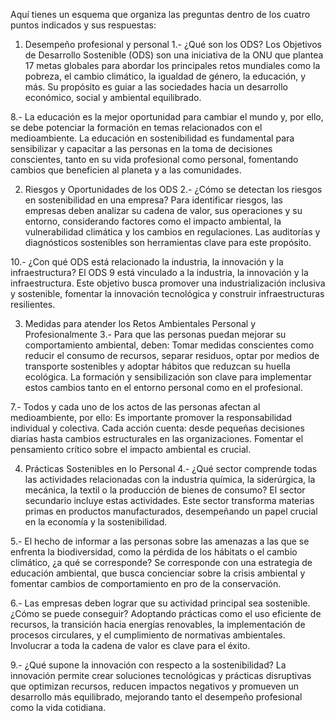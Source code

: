 

Aquí tienes un esquema que organiza las preguntas dentro de los cuatro puntos indicados y sus respuestas:

1. Desempeño profesional y personal
1.- ¿Qué son los ODS?
Los Objetivos de Desarrollo Sostenible (ODS) son una iniciativa de la ONU que plantea 17 metas globales para abordar los principales retos mundiales como la pobreza, el cambio climático, la igualdad de género, la educación, y más. Su propósito es guiar a las sociedades hacia un desarrollo económico, social y ambiental equilibrado.

8.- La educación es la mejor oportunidad para cambiar el mundo y, por ello, se debe potenciar la formación en temas relacionados con el medioambiente.
La educación en sostenibilidad es fundamental para sensibilizar y capacitar a las personas en la toma de decisiones conscientes, tanto en su vida profesional como personal, fomentando cambios que beneficien al planeta y a las comunidades.

2. Riesgos y Oportunidades de los ODS
2.- ¿Cómo se detectan los riesgos en sostenibilidad en una empresa?
Para identificar riesgos, las empresas deben analizar su cadena de valor, sus operaciones y su entorno, considerando factores como el impacto ambiental, la vulnerabilidad climática y los cambios en regulaciones. Las auditorías y diagnósticos sostenibles son herramientas clave para este propósito.

10.- ¿Con qué ODS está relacionado la industria, la innovación y la infraestructura?
El ODS 9 está vinculado a la industria, la innovación y la infraestructura. Este objetivo busca promover una industrialización inclusiva y sostenible, fomentar la innovación tecnológica y construir infraestructuras resilientes.

3. Medidas para atender los Retos Ambientales Personal y Profesionalmente
3.- Para que las personas puedan mejorar su comportamiento ambiental, deben:
Tomar medidas conscientes como reducir el consumo de recursos, separar residuos, optar por medios de transporte sostenibles y adoptar hábitos que reduzcan su huella ecológica. La formación y sensibilización son clave para implementar estos cambios tanto en el entorno personal como en el profesional.

7.- Todos y cada uno de los actos de las personas afectan al medioambiente, por ello:
Es importante promover la responsabilidad individual y colectiva. Cada acción cuenta: desde pequeñas decisiones diarias hasta cambios estructurales en las organizaciones. Fomentar el pensamiento crítico sobre el impacto ambiental es crucial.

4. Prácticas Sostenibles en lo Personal
4.- ¿Qué sector comprende todas las actividades relacionadas con la industria química, la siderúrgica, la mecánica, la textil o la producción de bienes de consumo?
El sector secundario incluye estas actividades. Este sector transforma materias primas en productos manufacturados, desempeñando un papel crucial en la economía y la sostenibilidad.

5.- El hecho de informar a las personas sobre las amenazas a las que se enfrenta la biodiversidad, como la pérdida de los hábitats o el cambio climático, ¿a qué se corresponde?
Se corresponde con una estrategia de educación ambiental, que busca concienciar sobre la crisis ambiental y fomentar cambios de comportamiento en pro de la conservación.

6.- Las empresas deben lograr que su actividad principal sea sostenible. ¿Cómo se puede conseguir?
Adoptando prácticas como el uso eficiente de recursos, la transición hacia energías renovables, la implementación de procesos circulares, y el cumplimiento de normativas ambientales. Involucrar a toda la cadena de valor es clave para el éxito.

9.- ¿Qué supone la innovación con respecto a la sostenibilidad?
La innovación permite crear soluciones tecnológicas y prácticas disruptivas que optimizan recursos, reducen impactos negativos y promueven un desarrollo más equilibrado, mejorando tanto el desempeño profesional como la vida cotidiana.
